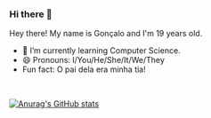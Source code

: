 ### Hi there 👋

Hey there! My name is Gonçalo and I'm 19 years old.
- 🌱 I’m currently learning Computer Science.
- 😄 Pronouns: I/You/He/She/It/We/They
- Fun fact: O pai dela era minha tia!

<br />

[![Anurag's GitHub stats](https://github-readme-stats.vercel.app/api?username=Goncalo448&theme=dracula)](https://github.com/anuraghazra/github-readme-stats)

